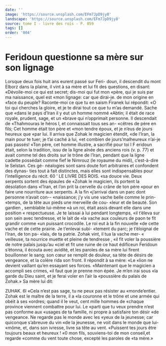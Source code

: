 ```yaml
---
date: ''
image: 'https://source.unsplash.com/EFm7JpD9jy8'
landscape: 'https://source.unsplash.com/EFm7JpD9jy8'
source: tome I - livre des rois - P. 059
tags: []
order: '004'
---
```


# Feridoun questionne sa mère sur son lignage

Lorsque deux fois huit ans eurent passé sur Feri- doun, il descendit du mont Elborz dans la plaine, il vint à sa mère et lui fit des questions, en disant: «Dévoile-moi ce qui est secret; dis-moi qui fut mon «père, qui je suis par ma naissance, quel est «mon lignage: car que dirai-je. de mon origine en «face du peuple? Raconte-moi ce que tu en saism Firanek lui répondit: «O toi qui cherches la gloire,
et je te dirai tout ce que tu m’as demandé. Sache que «dans le pays d’lran il y eut un homme nommé «Abtin; il était de race royale, prudent, sage, et un «brave qui n’opprimait personne. Il descendait de «Thahmouras le héros l, et connaissait tous ses an- «cêtres de père en fils; Cet homme était ton père et
«mon tendre époux, et je n’eus de jours heureux que
«par lui. Il arriva que Zohak le magicien étendit,
«de l’Iran, la main pour te tuer; je t’ai caché à lui,
«et combien de jours’malheureux n’ai-je pas passés! «Ton père, cet homme illustre, a sacrifié pour toi
l F eridoun était, selon la tradition, issu de la ligne aînée des anciens rois (v. p. 77) et avait comme tel des droits sur le trône de l’lran, pendant que la ligne cadette possédait comme fief le Nimrouz (le royaume du midi), c’est-à-dire le Seîstan. Ces gé- néalogies sont sans doute fort arbitraires et confondent des dynas-
ties tout à fait distinctes, mais elles sont indispensables pour l’intelligence du récit.
60 ’ LE LIVRE DES ROIS.
«sa douce vie. Deux serpents sortent des épaules de «Zohak le magicien, ils portent la désolation dans «l’lran, et l’on prit la cervelle du crâne de ton père
«pour en faire une nourriture aux serpents. A la fin «j’arrivai dans un parc dont personne n’avait con-- «naissance; j’y vis une vache belle comme le prin- «temps, de la tête aux pieds une merveille de cou- «leur et de beauté. Son gardien , semblable lui-même
«à un roi, était assis devant elle dans une position
« respectueuse. Je te laissai à lui pendant longtemps, «il t’éleva sur son sein avec tendresse, et le lait de
«la vache aux couleurs de paon te fit grandir comme «un puissant crocodile. Le roi eut à la fin nouvelle «de cette vache et de cette prairie. Je t’enlevai subi- «tement du parc; je t’éloignai de l’Iran, de ton pa-
«lais, de ta patrie. Zohak vint, il tua la vache mer- « veilleuse, ta nourrice muette et pleine de tendresse , «il fit voler la poussière de notre palais jusqu’au
«ciel et fit une ruine de ce haut édificeun Feridoun s’étonna, il écouta avec avidité, et les paroles de sa
mère lui firent bouillonner le sang; son cœur se remplit de douleur, sa tête de désirs de vengeance,
et la colère rida son front. Il répondit à sa mère: «Le
«lion ne devient vaillant qu’en essayant ses forces. «Maintenant que le magicien a accompli ses crimes, «il faut que je prenne mon épée. Je m’en irai sous
«la garde du Dieu saint, et je ferai voler en l’air la «poussière du palais de Zohak.» Sa mère lui dit:

ZUHAK. 6l «Cela n’est pas sage, tu ne peux pas résister au
«monde’entier. Zohak est le maître de la terre, il a
«la couronne et le trône et une armée qui obéit à ses «ordres; quand il le veut, cent mille hommes de
«chaque province viennent combattre pour lui. Le «parti que tu veux prendre n’est pas conforme aux «usages de ta famille, ni propre à satisfaire ton désir «de vengeance. Ne regarde pas le monde avec les «yeux de la jeunesse; car quiconque s’abreuve du vin «de la jeunesse, ne voit dans le monde que lui- «môme, et, dans son ivresse, livre sa tête au vent. «Puissent tes jours être toujours beaux et heureux ! «0 mon fils, souviens-toi de mon conseil,et regarde
«comme du vent toute chose, excepté les paroles de «ta mère.»
